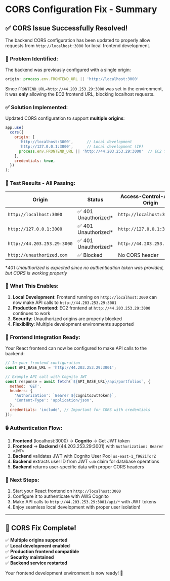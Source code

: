 # CORS Configuration Fix - Summary

## ✅ CORS Issue Successfully Resolved!

The backend CORS configuration has been updated to properly allow requests from `http://localhost:3000` for local frontend development.

### 🔧 **Problem Identified:**

The backend was previously configured with a single origin:
```javascript
origin: process.env.FRONTEND_URL || 'http://localhost:3000'
```

Since `FRONTEND_URL=http://44.203.253.29:3000` was set in the environment, it was **only** allowing the EC2 frontend URL, blocking localhost requests.

### ✅ **Solution Implemented:**

Updated CORS configuration to support **multiple origins**:

```javascript
app.use(
  cors({
    origin: [
      'http://localhost:3000',      // Local development
      'http://127.0.0.1:3000',      // Local development (IP)
      process.env.FRONTEND_URL || 'http://44.203.253.29:3000'  // EC2 frontend
    ],
    credentials: true,
  })
);
```

### 🧪 **Test Results - All Passing:**

| Origin | Status | Access-Control-Allow-Origin |
|--------|--------|----------------------------|
| `http://localhost:3000` | ✅ 401 Unauthorized* | `http://localhost:3000` |
| `http://127.0.0.1:3000` | ✅ 401 Unauthorized* | `http://127.0.0.1:3000` |
| `http://44.203.253.29:3000` | ✅ 401 Unauthorized* | `http://44.203.253.29:3000` |
| `http://unauthorized.com` | ✅ Blocked | No CORS header |

*_401 Unauthorized is expected since no authentication token was provided, but CORS is working properly_

### 🚀 **What This Enables:**

1. **Local Development**: Frontend running on `http://localhost:3000` can now make API calls to `http://44.203.253.29:3001`
2. **Production Frontend**: EC2 frontend at `http://44.203.253.29:3000` continues to work
3. **Security**: Unauthorized origins are properly blocked
4. **Flexibility**: Multiple development environments supported

### 📡 **Frontend Integration Ready:**

Your React frontend can now be configured to make API calls to the backend:

```javascript
// In your frontend configuration
const API_BASE_URL = 'http://44.203.253.29:3001';

// Example API call with Cognito JWT
const response = await fetch(`${API_BASE_URL}/api/portfolios`, {
  method: 'GET',
  headers: {
    'Authorization': `Bearer ${cognitoJwtToken}`,
    'Content-Type': 'application/json',
  },
  credentials: 'include', // Important for CORS with credentials
});
```

### 🔒 **Authentication Flow:**

1. **Frontend** (localhost:3000) → **Cognito** → Get JWT token
2. **Frontend** → **Backend** (44.203.253.29:3001) with `Authorization: Bearer <JWT>`
3. **Backend** validates JWT with Cognito User Pool `us-east-1_f9G2iTorZ`
4. **Backend** extracts user ID from JWT `sub` claim for database operations
5. **Backend** returns user-specific data with proper CORS headers

### 🎯 **Next Steps:**

1. Start your React frontend on `http://localhost:3000`
2. Configure it to authenticate with AWS Cognito
3. Make API calls to `http://44.203.253.29:3001/api/*` with JWT tokens
4. Enjoy seamless local development with proper user isolation!

---

## 🎉 **CORS Fix Complete!**

✅ **Multiple origins supported**  
✅ **Local development enabled**  
✅ **Production frontend compatible**  
✅ **Security maintained**  
✅ **Backend service restarted**  

Your frontend development environment is now ready! 🚀
